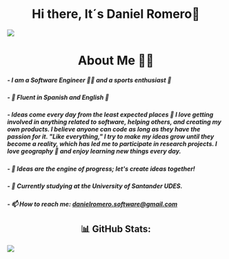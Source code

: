 <div align="center">
  <h1 align="center">Hi there, It´s Daniel Romero👋</h1>
</div>
<img src="https://i.imgur.com/YBwhPeH.png">




<div align ="center">
<h1>About Me 👨‍💻</h1>
</div>

<h5>- I am a <strong>Software Engineer</strong> 👩‍💻 and a sports enthusiast 🎾</h5>
<h5>- 🫰 Fluent in Spanish and English 🫰</h5>
<h5>- Ideas come every day from the least expected places 🙌 I love getting involved in anything related to software, helping others, and creating my own products. I believe anyone can code as long as they have the passion for it. "Like everything," I try to make my ideas grow until they become a reality, which has led me to participate in research projects. I love geography 🌄 and enjoy learning new things every day.</h5>
<h5>- 👾 Ideas are the engine of progress; let's create ideas together!</h5>
<h5>- 💬 Currently studying at the University of Santander UDES.</h5>
<h5>- 📫 How to reach me: <a href = "mailto:danielromero.software@gmail.com"> danielromero.software@gmail.com </a></h5>


<h2 align ="center"> 📊 GitHub Stats: </h2>

![](https://github-readme-stats.vercel.app/api/top-langs/?username=daniromero1410&theme=dark&hide_border=false&include_all_commits=false&count_private=false&layout=compact)






